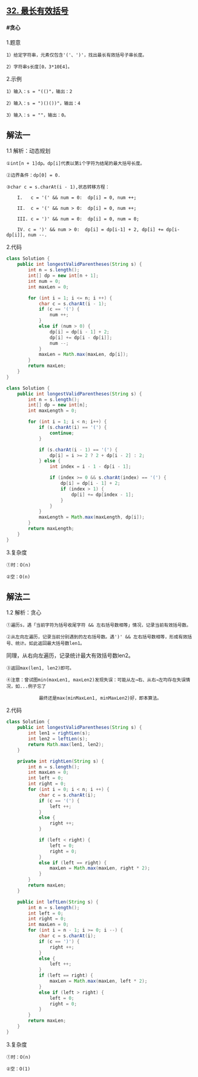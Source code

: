 ## [32. 最长有效括号](https://leetcode.cn/problems/longest-valid-parentheses/description/)

#### #贪心
1.题意

    1）给定字符串，元素仅包含'('、')'，找出最长有效括号子串长度。

    2）字符串s长度[0，3*10E4]。

2.示例

    1）输入：s = "(()"，输出：2

    2）输入：s = ")()())"，输出：4

    3）输入：s = ""，输出：0。
## 解法一
1.1 解析：动态规划

    ①int[n + 1]dp。dp[i]代表以第i个字符为结尾的最大括号长度。

    ②边界条件：dp[0] = 0.      

    ③char c = s.charAt(i - 1),状态转移方程：

        I.   c = '(' && num = 0:  dp[i] = 0, num ++;

        II.  c = '(' && num > 0:  dp[i] = 0, num ++;

        III. c = ')' && num = 0:  dp[i] = 0, num = 0;

        IV. c = ')' && num > 0:  dp[i] = dp[i-1] + 2, dp[i] += dp[i-dp[i]], num --.

2.代码
```java
class Solution {
    public int longestValidParentheses(String s) {
        int n = s.length();
        int[] dp = new int[n + 1];     
        int num = 0;
        int maxLen = 0;

        for (int i = 1; i <= n; i ++) {
            char c = s.charAt(i - 1);
            if (c == '(') {
                num ++;
            }
            else if (num > 0) {
                dp[i] = dp[i - 1] + 2;
                dp[i] += dp[i - dp[i]];
                num --;
            }
            maxLen = Math.max(maxLen, dp[i]);
        }
        return maxLen;       
    }
}
```

```java
class Solution {
    public int longestValidParentheses(String s) {
        int n = s.length();
        int[] dp = new int[n];
        int maxLength = 0;

        for (int i = 1; i < n; i++) {
            if (s.charAt(i) == '(') {
                continue;
            }

            if (s.charAt(i - 1) == '(') {
                dp[i] = i >= 2 ? 2 + dp[i - 2] : 2;
            } else {
                int index = i - 1 - dp[i - 1];

                if (index >= 0 && s.charAt(index) == '(') {
                    dp[i] = dp[i - 1] + 2;
                    if (index > 1) {
                        dp[i] += dp[index - 1];
                    }
                }
            }
            maxLength = Math.max(maxLength, dp[i]);
        }
        return maxLength;
    }
}
```

3.复杂度

    ①时：O(n)

    ②空：O(n)

## 解法二
1.2 解析：贪心

    ①遍历s，遇「当前字符为括号收尾字符 && 左右括号数相等」情况，记录当前有效括号数。

    ②从左向左遍历，记录当前分别遇到的左右括号数。遇')' && 左右括号数相等，形成有效括号、统计。如此返回最大括号数len1。

同理，从右向左遍历，记录统计最大有效括号数len2。

    ③返回max(len1, len2)即可。

    ④注意：曾试图min(maxLen1, maxLen2)发现失误：可能从左→右、从右→左均存在失误情况，如...例子忘了

                最终还是max(minMaxLen1, minMaxLen2)好，即本算法。

2.代码
```java
class Solution {
    public int longestValidParentheses(String s) {
        int len1 = rightLen(s);
        int len2 = leftLen(s);
        return Math.max(len1, len2);
    }

    private int rightLen(String s) {
        int n = s.length();
        int maxLen = 0;
        int left = 0;
        int right = 0;
        for (int i = 0; i < n; i ++) {
            char c = s.charAt(i);
            if (c == '(') {
                left ++;
            }
            else {
                right ++;
            }

            if (left < right) {
                left = 0;
                right = 0;
            }
            else if (left == right) {
                maxLen = Math.max(maxLen, right * 2);
            }
        }
        return maxLen;
    }

    public int leftLen(String s) {
        int n = s.length();
        int left = 0;
        int right = 0;
        int maxLen = 0;
        for (int i = n - 1; i >= 0; i --) {
            char c = s.charAt(i);
            if (c == ')') {
                right ++;
            }
            else {
                left ++;
            }
            if (left == right) {
                maxLen = Math.max(maxLen, left * 2);
            }
            else if (left > right) {
                left = 0;
                right = 0;
            }
        }
        return maxLen;      
    }
}
```

3.复杂度

    ①时：O(n)

    ②空：O(1)
